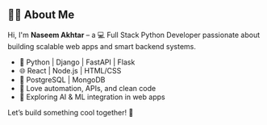 ## 👨‍💻 About Me

Hi, I'm **Naseem Akhtar** – a 💻 Full Stack Python Developer passionate about building scalable web apps and smart backend systems.

* 🐍 Python | Django | FastAPI | Flask
* 🌐 React | Node.js | HTML/CSS
* 💾 PostgreSQL | MongoDB
* 🧠 Love automation, APIs, and clean code
* 🚀 Exploring AI & ML integration in web apps

Let’s build something cool together! 🤝
